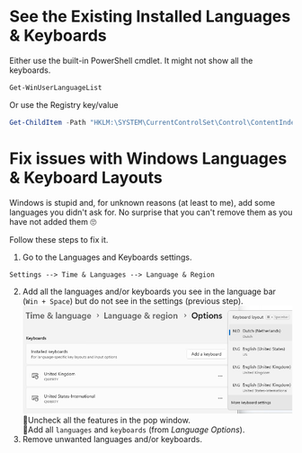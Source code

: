 # See the Existing Installed Languages & Keyboards
Either use the built-in PowerShell cmdlet. It might not show all the keyboards.
```PowerShell
Get-WinUserLanguageList
```
Or use the Registry key/value
```PowerShell
Get-ChildItem -Path "HKLM:\SYSTEM\CurrentControlSet\Control\ContentIndex\Language"
```

# Fix issues with Windows Languages & Keyboard Layouts
Windows is stupid and, for unknown reasons (at least to me), add some languages you didn't ask for. No surprise that you can't remove them as you have not added them 🙄

Follow these steps to fix it.

1. Go to the Languages and Keyboards settings.
```
Settings --> Time & Languages --> Language & Region
```
2. Add all the languages and/or keyboards you see in the language bar (`Win + Space`) but do not see in the settings (previous step).<br>
![Windows Keyboards and Languages settings](img/keyboard-layout.png)<br>
  🔸Uncheck all the features in the pop window.<br>
  🔸Add all `languages` and `keyboards` (from _Language Options_).
3. Remove unwanted languages and/or keyboards.
